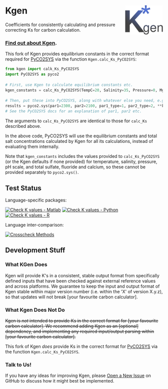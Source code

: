 # Kgen <img src="https://github.com/PalaeoCarb/Kgen/blob/docs/assets/images/logo.png" align="right" alt="" width="120" />
Coefficients for consistently calculating and pressure correcting Ks for carbon calculation. 

### [Find out about Kgen](https://palaeocarb.github.io/Kgen/).

This fork of Kgen provides equilibrium constants in the correct format required for [PyCO2SYS](https://PyCO2SYS.readthedocs.io/) via the function `Kgen.calc_Ks_PyCO2SYS`:

```python
from kgen import calk_Ks_PyCO2SYS
import PyCO2SYS as pyco2

# First, use Kgen to calculate equilibrium constants etc.
kgen_constants = calc_Ks_PyCO2SYS(TempC=20, Salinity=35, Pressure=0, Mg=0.3, Ca=None)

# Then, put these into PyCO2SYS, along with whatever else you need, e.g.:
results = pyco2.sys(par1=2300, par2=2100, par1_type=1, par2_type=2, **kgen_constants)
# See the PyCO2SYS docs for an explanation of par1, par2 etc.
```

The arguments to `calc_Ks_PyCO2SYS` are identical to those for `calc_Ks` described above.

In the above code, PyCO2SYS will use the equilibrium constants and total salt concentrations calculated by Kgen for all its calculations, instead of evaluating them internally.

Note that `kgen_constants` includes the values provided to `calc_Ks_PyCO2SYS` (or the Kgen defaults if none provided) for temperature, salinity, pressure, pH scale, and total sulfate, fluoride and calcium, so these cannot be provided separately to `pyco2.sys()`.

## Test Status

Language-specific packages:

[![Check K values - Matlab](https://github.com/PalaeoCarb/Kgen/workflows/Check%20K%20values%20-%20Matlab/badge.svg)](https://github.com/PalaeoCarb/Kgen/actions/workflows/matlab-tests.yml)
[![Check K values - Python](https://github.com/PalaeoCarb/Kgen/workflows/Check%20K%20values%20-%20Python/badge.svg)](https://github.com/PalaeoCarb/Kgen/actions/workflows/python-tests.yml)
[![Check K values - R](https://github.com/PalaeoCarb/Kgen/workflows/Check%20K%20values%20-%20R/badge.svg)](https://github.com/PalaeoCarb/Kgen/actions/workflows/r-tests.yml)

Language inter-comparison:

[![Crosscheck Methods](https://github.com/PalaeoCarb/Kgen/workflows/Crosscheck%20Methods/badge.svg)](https://github.com/PalaeoCarb/Kgen/actions/workflows/crosscheck.yml)

## Development Stuff

### What KGen Does

Kgen will provide K's in a consistent, stable output format from specifically defined inputs that have been checked against external reference values and across platforms. We guarantee to keep the input and output format of Kgen stable within major version number (i.e. within the 'X' of version X.y.z), so that updates will not break [your favourite carbon calculator].

### What Kgen Does Not Do

<s>Kgen is *not* intended to provide Ks in the correct format for [your favourite carbon calculator]. We recommend adding Kgen as an [optional] dependency, and implementing any required input/output parsing within [your favourite carbon calculator].</s>

This fork of Kgen *does* provide Ks in the correct format for [PyCO2SYS](https://PyCO2SYS.readthedocs.io/) via the function `Kgen.calc_Ks_PyCO2SYS`.

### Talk to Us!

If you have any ideas for improving Kgen, please [Open a New Issue](https://github.com/PalaeoCarb/Kgen/issues/new/choose) on GitHub to discuss how it might best be implemented.
